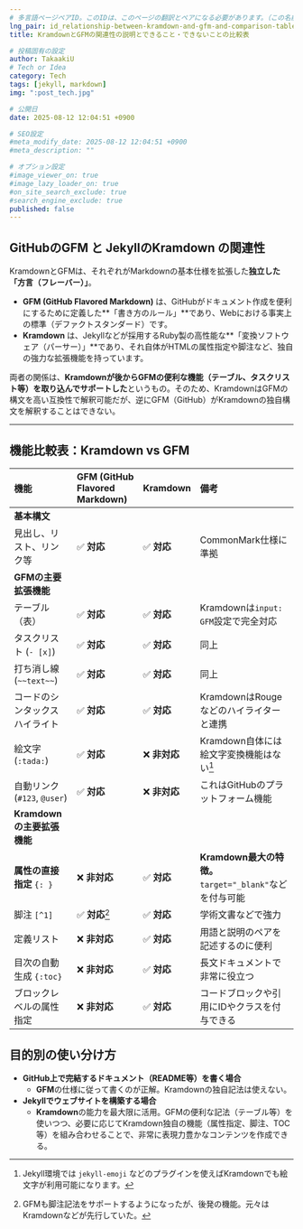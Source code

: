 ```yaml
---
# 多言語ページペアID。このIDは、このページの翻訳とペアになる必要があります。（この名前は一意でなければなりません）
lng_pair: id_relationship-between-kramdown-and-gfm-and-comparison-table
title: KramdownとGFMの関連性の説明とできること・できないことの比較表

# 投稿固有の設定
author: TakaakiU
# Tech or Idea
category: Tech
tags: [jekyll, markdown]
img: ":post_tech.jpg"

# 公開日
date: 2025-08-12 12:04:51 +0900

# SEO設定
#meta_modify_date: 2025-08-12 12:04:51 +0900
#meta_description: ""

# オプション設定
#image_viewer_on: true
#image_lazy_loader_on: true
#on_site_search_exclude: true
#search_engine_exclude: true
published: false
---
```


## GitHubのGFM と JekyllのKramdown の関連性

KramdownとGFMは、それぞれがMarkdownの基本仕様を拡張した**独立した「方言（フレーバー）」**。

- **GFM (GitHub Flavored Markdown)** は、GitHubがドキュメント作成を便利にするために定義した**「書き方のルール」**であり、Webにおける事実上の標準（デファクトスタンダード）です。
- **Kramdown** は、Jekyllなどが採用するRuby製の高性能な**「変換ソフトウェア（パーサー）」**であり、それ自体がHTMLの属性指定や脚注など、独自の強力な拡張機能を持っています。

両者の関係は、**Kramdownが後からGFMの便利な機能（テーブル、タスクリスト等）を取り込んでサポートした**というもの。そのため、KramdownはGFMの構文を高い互換性で解釈可能だが、逆にGFM（GitHub）がKramdownの独自構文を解釈することはできない。

---

## 機能比較表：Kramdown vs GFM

| 機能 | GFM (GitHub Flavored Markdown) | Kramdown | 備考 |
| :--- | :--- | :--- | :--- |
| **基本構文** | | | |
| 見出し、リスト、リンク等 | ✅ **対応** | ✅ **対応** | CommonMark仕様に準拠 |
| **GFMの主要拡張機能** | | | |
| テーブル（表） | ✅ **対応** | ✅ **対応** | Kramdownは`input: GFM`設定で完全対応 |
| タスクリスト (`- [x]`) | ✅ **対応** | ✅ **対応** | 同上 |
| 打ち消し線 (`~~text~~`) | ✅ **対応** | ✅ **対応** | 同上 |
| コードのシンタックスハイライト | ✅ **対応** | ✅ **対応** | KramdownはRougeなどのハイライターと連携 |
| 絵文字 (`:tada:`) | ✅ **対応** | ❌ **非対応** | Kramdown自体には絵文字変換機能はない[^1] |
| 自動リンク (`#123`, `@user`) | ✅ **対応** | ❌ **非対応** | これはGitHubのプラットフォーム機能 |
| **Kramdownの主要拡張機能** | | | |
| **属性の直接指定** `{: }` | ❌ **非対応** | ✅ **対応** | **Kramdown最大の特徴。** `target="_blank"`などを付与可能 |
| 脚注 `[^1]` | ✅ **対応**[^2] | ✅ **対応** | 学術文書などで強力 |
| 定義リスト | ❌ **非対応** | ✅ **対応** | 用語と説明のペアを記述するのに便利 |
| 目次の自動生成 `{:toc}` | ❌ **非対応** | ✅ **対応** | 長文ドキュメントで非常に役立つ |
| ブロックレベルの属性指定 | ❌ **非対応** | ✅ **対応** | コードブロックや引用にIDやクラスを付与できる |

[^1]: Jekyll環境では `jekyll-emoji` などのプラグインを使えばKramdownでも絵文字が利用可能になります。
[^2]: GFMも脚注記法をサポートするようになったが、後発の機能。元々はKramdownなどが先行していた。

## 目的別の使い分け方

- **GitHub上で完結するドキュメント（README等）を書く場合**
    - **GFM**の仕様に従って書くのが正解。Kramdownの独自記法は使えない。
- **Jekyllでウェブサイトを構築する場合**
    - **Kramdown**の能力を最大限に活用。GFMの便利な記法（テーブル等）を使いつつ、必要に応じてKramdown独自の機能（属性指定、脚注、TOC等）を組み合わせることで、非常に表現力豊かなコンテンツを作成できる。
